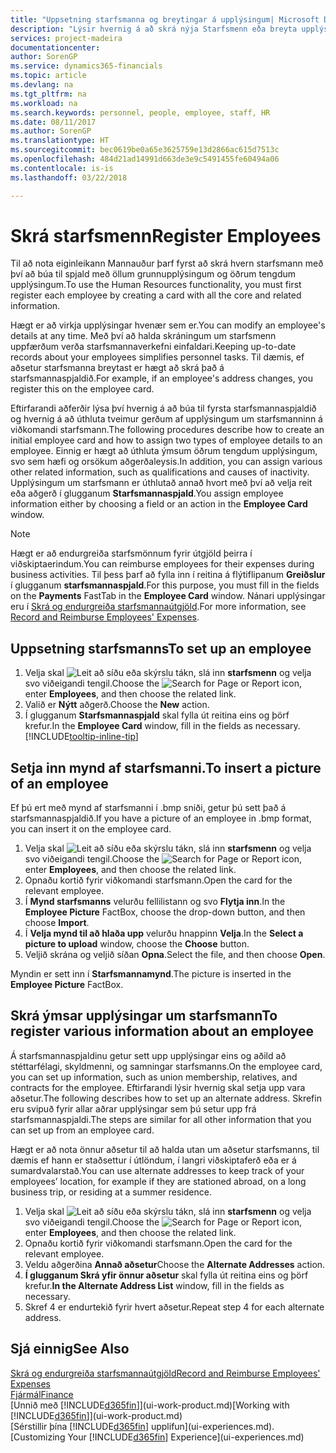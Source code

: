 ```yaml
---
title: "Uppsetning starfsmanna og breytingar á upplýsingum| Microsoft Docs"
description: "Lýsir hvernig á að skrá nýja Starfsmenn eða breyta upplýsingum fyrir núverandi starfsmenn."
services: project-madeira
documentationcenter: 
author: SorenGP
ms.service: dynamics365-financials
ms.topic: article
ms.devlang: na
ms.tgt_pltfrm: na
ms.workload: na
ms.search.keywords: personnel, people, employee, staff, HR
ms.date: 08/11/2017
ms.author: SorenGP
ms.translationtype: HT
ms.sourcegitcommit: bec0619be0a65e3625759e13d2866ac615d7513c
ms.openlocfilehash: 484d21ad14991d663de3e9c5491455fe60494a06
ms.contentlocale: is-is
ms.lasthandoff: 03/22/2018

---
```

# <a name="register-employees"></a><span data-ttu-id="af922-103">Skrá starfsmenn</span><span class="sxs-lookup"><span data-stu-id="af922-103">Register Employees</span></span>
<span data-ttu-id="af922-104">Til að nota eiginleikann Mannauður þarf fyrst að skrá hvern starfsmann með því að búa til spjald með öllum grunnupplýsingum og öðrum tengdum upplýsingum.</span><span class="sxs-lookup"><span data-stu-id="af922-104">To use the Human Resources functionality, you must first register each employee by creating a card with all the core and related information.</span></span>

<span data-ttu-id="af922-105">Hægt er að virkja upplýsingar hvenær sem er.</span><span class="sxs-lookup"><span data-stu-id="af922-105">You can modify an employee's details at any time.</span></span> <span data-ttu-id="af922-106">Með því að halda skráningum um starfsmenn uppfærðum verða starfsmannaverkefni einfaldari.</span><span class="sxs-lookup"><span data-stu-id="af922-106">Keeping up-to-date records about your employees simplifies personnel tasks.</span></span> <span data-ttu-id="af922-107">Til dæmis, ef aðsetur starfsmanna breytast er hægt að skrá það á starfsmannaspjaldið.</span><span class="sxs-lookup"><span data-stu-id="af922-107">For example, if an employee's address changes, you register this on the employee card.</span></span>

<span data-ttu-id="af922-108">Eftirfarandi aðferðir lýsa því hvernig á að búa til fyrsta starfsmannaspjaldið og hvernig á að úthluta tveimur gerðum af upplýsingum um starfsmanninn á viðkomandi starfsmann.</span><span class="sxs-lookup"><span data-stu-id="af922-108">The following procedures describe how to create an initial employee card and how to assign two types of employee details to an employee.</span></span> <span data-ttu-id="af922-109">Einnig er hægt að úthluta ýmsum öðrum tengdum upplýsingum, svo sem hæfi og orsökum aðgerðaleysis.</span><span class="sxs-lookup"><span data-stu-id="af922-109">In addition, you can assign various other related information, such as qualifications and causes of inactivity.</span></span> <span data-ttu-id="af922-110">Upplýsingum um starfsmann er úthlutað annað hvort með því að velja reit eða aðgerð í glugganum **Starfsmannaspjald**.</span><span class="sxs-lookup"><span data-stu-id="af922-110">You assign employee information either by choosing a field or an action in the **Employee Card** window.</span></span>

> [!NOTE]  
> <span data-ttu-id="af922-111">Hægt er að endurgreiða starfsmönnum fyrir útgjöld þeirra í viðskiptaerindum.</span><span class="sxs-lookup"><span data-stu-id="af922-111">You can reimburse employees for their expenses during business activities.</span></span> <span data-ttu-id="af922-112">Til þess þarf að fylla inn í reitina á flýtiflipanum **Greiðslur** í glugganum **starfsmannaspjald**.</span><span class="sxs-lookup"><span data-stu-id="af922-112">For this purpose, you must fill in the fields on the **Payments** FastTab in the **Employee Card** window.</span></span> <span data-ttu-id="af922-113">Nánari upplýsingar eru í [Skrá og endurgreiða starfsmannaútgjöld](finance-how-record-reimburse-employee-expenses.md).</span><span class="sxs-lookup"><span data-stu-id="af922-113">For more information, see [Record and Reimburse Employees' Expenses](finance-how-record-reimburse-employee-expenses.md).</span></span>

## <a name="to-set-up-an-employee"></a><span data-ttu-id="af922-114">Uppsetning starfsmanns</span><span class="sxs-lookup"><span data-stu-id="af922-114">To set up an employee</span></span>
1. <span data-ttu-id="af922-115">Velja skal ![Leit að síðu eða skýrslu](media/ui-search/search_small.png "Leit að síðu eða skýrslu táknið") tákn, slá inn **starfsmenn** og velja svo viðeigandi tengil.</span><span class="sxs-lookup"><span data-stu-id="af922-115">Choose the ![Search for Page or Report](media/ui-search/search_small.png "Search for Page or Report icon") icon, enter **Employees**, and then choose the related link.</span></span>
2. <span data-ttu-id="af922-116">Valið er **Nýtt** aðgerð.</span><span class="sxs-lookup"><span data-stu-id="af922-116">Choose the **New** action.</span></span>
3. <span data-ttu-id="af922-117">Í glugganum **Starfsmannaspjald** skal fylla út reitina eins og þörf krefur.</span><span class="sxs-lookup"><span data-stu-id="af922-117">In the **Employee Card** window, fill in the fields as necessary.</span></span> [!INCLUDE[tooltip-inline-tip](includes/tooltip-inline-tip_md.md)]

## <a name="to-insert-a-picture-of-an-employee"></a><span data-ttu-id="af922-118">Setja inn mynd af starfsmanni.</span><span class="sxs-lookup"><span data-stu-id="af922-118">To insert a picture of an employee</span></span>
<span data-ttu-id="af922-119">Ef þú ert með mynd af starfsmanni í .bmp sniði, getur þú sett það á starfsmannaspjaldið.</span><span class="sxs-lookup"><span data-stu-id="af922-119">If you have a picture of an employee in .bmp format, you can insert it on the employee card.</span></span>

1. <span data-ttu-id="af922-120">Velja skal ![Leit að síðu eða skýrslu](media/ui-search/search_small.png "Leit að síðu eða skýrslu táknið") tákn, slá inn **starfsmenn** og velja svo viðeigandi tengil.</span><span class="sxs-lookup"><span data-stu-id="af922-120">Choose the ![Search for Page or Report](media/ui-search/search_small.png "Search for Page or Report icon") icon, enter **Employees**, and then choose the related link.</span></span>
2. <span data-ttu-id="af922-121">Opnaðu kortið fyrir viðkomandi starfsmann.</span><span class="sxs-lookup"><span data-stu-id="af922-121">Open the card for the relevant employee.</span></span>
3. <span data-ttu-id="af922-122">Í **Mynd starfsmanns** velurðu fellilistann og svo **Flytja inn**.</span><span class="sxs-lookup"><span data-stu-id="af922-122">In the **Employee Picture** FactBox, choose the drop-down button, and then choose **Import**.</span></span>
4. <span data-ttu-id="af922-123">Í **Velja mynd til að hlaða upp** velurðu hnappinn **Velja**.</span><span class="sxs-lookup"><span data-stu-id="af922-123">In the **Select a picture to upload** window, choose the **Choose** button.</span></span>
5. <span data-ttu-id="af922-124">Veljið skrána og veljið síðan **Opna**.</span><span class="sxs-lookup"><span data-stu-id="af922-124">Select the file, and then choose **Open**.</span></span>

<span data-ttu-id="af922-125">Myndin er sett inn í **Starfsmannamynd**.</span><span class="sxs-lookup"><span data-stu-id="af922-125">The picture is inserted in the **Employee Picture** FactBox.</span></span>

## <a name="to-register-various-information-about-an-employee"></a><span data-ttu-id="af922-126">Skrá ýmsar upplýsingar um starfsmann</span><span class="sxs-lookup"><span data-stu-id="af922-126">To register various information about an employee</span></span>
<span data-ttu-id="af922-127">Á starfsmannaspjaldinu getur sett upp upplýsingar eins og aðild að stéttarfélagi, skyldmenni, og samningar starfsmanns.</span><span class="sxs-lookup"><span data-stu-id="af922-127">On the employee card, you can set up information, such as union membership, relatives, and contracts for the employee.</span></span> <span data-ttu-id="af922-128">Eftirfarandi lýsir hvernig skal setja upp vara aðsetur.</span><span class="sxs-lookup"><span data-stu-id="af922-128">The following describes how to set up an alternate address.</span></span> <span data-ttu-id="af922-129">Skrefin eru svipuð fyrir allar aðrar upplýsingar sem þú setur upp frá starfsmannaspjaldi.</span><span class="sxs-lookup"><span data-stu-id="af922-129">The steps are similar for all other information that you can set up from an employee card.</span></span>

<span data-ttu-id="af922-130">Hægt er að nota önnur aðsetur til að halda utan um aðsetur starfsmanns, til dæmis ef hann er staðsettur í útlöndum, í langri viðskiptaferð eða er á sumardvalarstað.</span><span class="sxs-lookup"><span data-stu-id="af922-130">You can use alternate addresses to keep track of your employees’ location, for example if they are stationed abroad, on a long business trip, or residing at a summer residence.</span></span>

1. <span data-ttu-id="af922-131">Velja skal ![Leit að síðu eða skýrslu](media/ui-search/search_small.png "Leit að síðu eða skýrslu táknið") tákn, slá inn **starfsmenn** og velja svo viðeigandi tengil.</span><span class="sxs-lookup"><span data-stu-id="af922-131">Choose the ![Search for Page or Report](media/ui-search/search_small.png "Search for Page or Report icon") icon, enter **Employees**, and then choose the related link.</span></span>
2. <span data-ttu-id="af922-132">Opnaðu kortið fyrir viðkomandi starfsmann.</span><span class="sxs-lookup"><span data-stu-id="af922-132">Open the card for the relevant employee.</span></span>
3. <span data-ttu-id="af922-133">Veldu aðgerðina **Annað aðsetur**</span><span class="sxs-lookup"><span data-stu-id="af922-133">Choose the **Alternate Addresses** action.</span></span>
4. <span data-ttu-id="af922-134">**Í glugganum Skrá yfir önnur aðsetur** skal fylla út reitina eins og þörf krefur.</span><span class="sxs-lookup"><span data-stu-id="af922-134">**In the Alternate Address List** window, fill in the fields as necessary.</span></span>
5. <span data-ttu-id="af922-135">Skref 4 er endurtekið fyrir hvert aðsetur.</span><span class="sxs-lookup"><span data-stu-id="af922-135">Repeat step 4 for each alternate address.</span></span>

## <a name="see-also"></a><span data-ttu-id="af922-136">Sjá einnig</span><span class="sxs-lookup"><span data-stu-id="af922-136">See Also</span></span>
[<span data-ttu-id="af922-137">Skrá og endurgreiða starfsmannaútgjöld</span><span class="sxs-lookup"><span data-stu-id="af922-137">Record and Reimburse Employees' Expenses</span></span>](finance-how-record-reimburse-employee-expenses.md)  
[<span data-ttu-id="af922-138">Fjármál</span><span class="sxs-lookup"><span data-stu-id="af922-138">Finance</span></span>](finance.md)  
<span data-ttu-id="af922-139">[Unnið með [!INCLUDE[d365fin](includes/d365fin_md.md)]](ui-work-product.md)</span><span class="sxs-lookup"><span data-stu-id="af922-139">[Working with [!INCLUDE[d365fin](includes/d365fin_md.md)]](ui-work-product.md)</span></span>  
<span data-ttu-id="af922-140">[Sérstillir þína [!INCLUDE[d365fin](includes/d365fin_md.md)] upplifun](ui-experiences.md).</span><span class="sxs-lookup"><span data-stu-id="af922-140">[Customizing Your [!INCLUDE[d365fin](includes/d365fin_md.md)] Experience](ui-experiences.md)</span></span>

